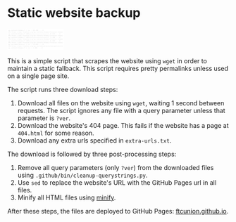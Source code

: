 # Static website backup

![website files downloading with wget](./screenshot.svg)

This is a simple script that scrapes the website using `wget` in order to maintain a static fallback. This script requires pretty permalinks unless used on a single page site.

The script runs three download steps:

1. Download all files on the website using `wget`, waiting 1 second between requests. The script ignores any file with a query parameter unless that parameter is `?ver`.
2. Download the website's 404 page. This fails if the website has a page at `404.html` for some reason.
3. Download any extra urls specified in `extra-urls.txt`.

The download is followed by three post-processing steps:

1. Remove all query parameters (only `?ver`) from the downloaded files using `.github/bin/cleanup-querystrings.py`.
2. Use `sed` to replace the website's URL with the GitHub Pages url in all files.
3. Minify all HTML files using [minify](https://github.com/tdewolff/minify).

After these steps, the files are deployed to GitHub Pages: [ftcunion.github.io](https://ftcunion.github.io).
